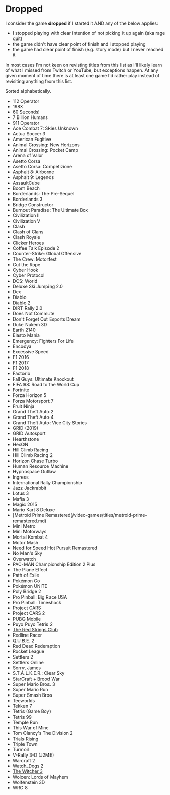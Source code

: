 # Dropped

I consider the game **dropped** if I started it AND any of the below applies:

- I stopped playing with clear intention of not picking it up again (aka rage quit)
- the game didn't have clear point of finish and I stopped playing
- the game had clear point of finish (e.g. story mode) but I never reached it

In most cases I'm not keen on revisting titles from this list as I'll likely learn of what I missed from Twitch or YouTube, but exceptions happen. At any given moment of time there is at least one game I'd rather play instead of revisiting anything from this list.

Sorted alphabetically.

- 112 Operator
- 198X
- 60 Seconds!
- 7 Billion Humans
- 911 Operator
- Ace Combat 7: Skies Unknown
- Actua Soccer 3
- American Fugitive
- Animal Crossing: New Horizons
- Animal Crossing: Pocket Camp
- Arena of Valor
- Asetto Corsa
- Asetto Corsa: Competizione
- Asphalt 8: Airborne
- Asphalt 9: Legends
- AssaultCube
- Boom Beach
- Borderlands: The Pre-Sequel
- Borderlands 3
- Bridge Constructor
- Burnout Paradise: The Ultimate Box
- Civilization II
- Civilization V
- Clash
- Clash of Clans
- Clash Royale
- Clicker Heroes
- Coffee Talk Episode 2
- Counter-Strike: Global Offensive
- The Crew: Motorfest
- Cut the Rope
- Cyber Hook
- Cyber Protocol
- DCS: World
- Deluxe Ski Jumping 2.0
- Dex
- Diablo
- Diablo 2
- DIRT Rally 2.0
- Does Not Commute
- Don't Forget Out Esports Dream
- Duke Nukem 3D
- Earth 2140
- Elasto Mania
- Emergency: Fighters For Life
- Encodya
- Excessive Speed
- F1 2016
- F1 2017
- F1 2018
- Factorio
- Fall Guys: Ultimate Knockout
- FIFA 98: Road to the World Cup
- Fortnite
- Forza Horizon 5
- Forza Motorsport 7
- Fruit Ninja
- Grand Theft Auto 2
- Grand Theft Auto 4
- Grand Theft Auto: Vice City Stories
- GRID (2019)
- GRID Autosport
- Hearthstone
- HexON
- Hill Climb Racing
- Hill Climb Racing 2
- Horizon Chase Turbo
- Human Resource Machine
- Hypnospace Outlaw
- Ingress
- International Rally Championship
- Jazz Jackrabbit
- Lotus 3
- Mafia 3
- Magic 2015
- Mario Kart 8 Deluxe
- [Metroid Prime Remastered(/video-games/titles/metroid-prime-remastered.md)
- Mini Metro
- Mini Motorways
- Mortal Kombat 4
- Motor Mash
- Need for Speed Hot Pursuit Remastered
- No Man's Sky
- Overwatch
- PAC-MAN Championship Edition 2 Plus
- The Plane Effect
- Path of Exile
- Pokémon Go
- Pokémon UNITE
- Poly Bridge 2
- Pro Pinball: Big Race USA
- Pro Pinball: Timeshock
- Project CARS
- Project CARS 2
- PUBG Mobile
- Puyo Puyo Tetris 2
- [The Red Strings Club](../titles/red-strings-club.md)
- Redline Racer
- Q.U.B.E. 2
- Red Dead Redemption
- Rocket League
- Settlers 2
- Settlers Online
- Sorry, James
- S.T.A.L.K.E.R.: Clear Sky
- StarCraft + Brood War
- Super Mario Bros. 3
- Super Mario Run
- Super Smash Bros
- Teeworlds
- Tekken 7
- Tetris (Game Boy)
- Tetris 99
- Temple Run
- This War of Mine
- Tom Clancy's The Division 2
- Trials Rising
- Triple Town
- Turmoil
- V-Rally 3-D (J2ME)
- Warcraft 2
- Watch_Dogs 2
- [The Witcher 3](../titles/witcher3.md)
- Wolcen: Lords of Mayhem
- Wolfenstein 3D
- WRC 8
